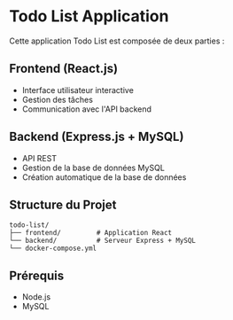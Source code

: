 # Todo List Application

Cette application Todo List est composée de deux parties :

## Frontend (React.js)
- Interface utilisateur interactive
- Gestion des tâches
- Communication avec l'API backend

## Backend (Express.js + MySQL)
- API REST
- Gestion de la base de données MySQL
- Création automatique de la base de données

## Structure du Projet
```
todo-list/
├── frontend/         # Application React
└── backend/          # Serveur Express + MySQL
└── docker-compose.yml

```

## Prérequis
- Node.js
- MySQL

